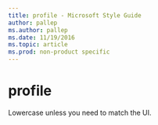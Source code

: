 ```yaml
---
title: profile - Microsoft Style Guide
author: pallep
ms.author: pallep
ms.date: 11/19/2016
ms.topic: article
ms.prod: non-product specific
---
```


# profile

Lowercase unless you need to match the UI.
